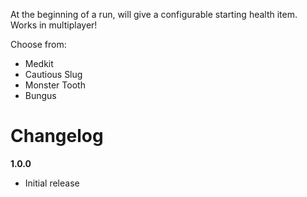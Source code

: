 At the beginning of a run, will give a configurable starting health item.
Works in multiplayer!

Choose from:
- Medkit
- Cautious Slug
- Monster Tooth
- Bungus

# Changelog
**1.0.0**
* Initial release